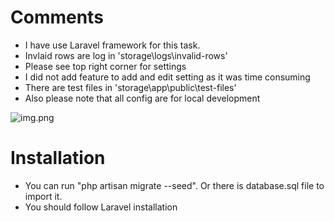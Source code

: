 # Comments
- I have use Laravel framework for this task.
- Invlaid rows are log in 'storage\logs\invalid-rows'
- Please see top right corner for settings
- I did not add feature to add and edit setting as it was time consuming
- There are test files in 'storage\app\public\test-files' 
- Also please note that all config are for local development

![img.png](./storage\app\publuc\docs\img.png)

# Installation
- You can run "php artisan migrate --seed". Or there is database.sql file to import it. 
- You should follow Laravel installation
